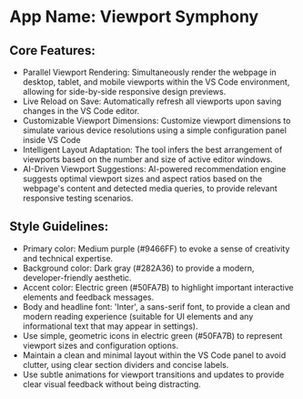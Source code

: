# **App Name**: Viewport Symphony

## Core Features:

- Parallel Viewport Rendering: Simultaneously render the webpage in desktop, tablet, and mobile viewports within the VS Code environment, allowing for side-by-side responsive design previews.
- Live Reload on Save: Automatically refresh all viewports upon saving changes in the VS Code editor.
- Customizable Viewport Dimensions: Customize viewport dimensions to simulate various device resolutions using a simple configuration panel inside VS Code
- Intelligent Layout Adaptation: The tool infers the best arrangement of viewports based on the number and size of active editor windows.
- AI-Driven Viewport Suggestions: AI-powered recommendation engine suggests optimal viewport sizes and aspect ratios based on the webpage's content and detected media queries, to provide relevant responsive testing scenarios.

## Style Guidelines:

- Primary color: Medium purple (#9466FF) to evoke a sense of creativity and technical expertise.
- Background color: Dark gray (#282A36) to provide a modern, developer-friendly aesthetic.
- Accent color: Electric green (#50FA7B) to highlight important interactive elements and feedback messages.
- Body and headline font: 'Inter', a sans-serif font, to provide a clean and modern reading experience (suitable for UI elements and any informational text that may appear in settings).
- Use simple, geometric icons in electric green (#50FA7B) to represent viewport sizes and configuration options.
- Maintain a clean and minimal layout within the VS Code panel to avoid clutter, using clear section dividers and concise labels.
- Use subtle animations for viewport transitions and updates to provide clear visual feedback without being distracting.